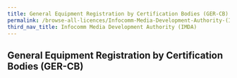 ```yaml
---
title: General Equipment Registration by Certification Bodies (GER-CB)
permalink: /browse-all-licences/Infocomm-Media-Development-Authority-(IMDA)/General-Equipment-Registration-by-Certification-Bodies-(GER-CB)
third_nav_title: Infocomm Media Development Authority (IMDA)
---
```

## General Equipment Registration by Certification Bodies (GER-CB)

